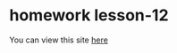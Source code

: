 # homework lesson-12
You can view this site [here](https://github.com/Aleksey86rus/homework-lesson-12.git)